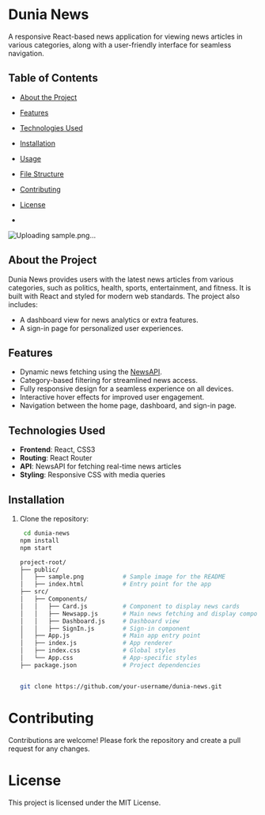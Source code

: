 # Dunia News

A responsive React-based news application for viewing news articles in various categories, along with a user-friendly interface for seamless navigation.

## Table of Contents
- [About the Project](#about-the-project)
- [Features](#features)
- [Technologies Used](#technologies-used)
- [Installation](#installation)
- [Usage](#usage)
- [File Structure](#file-structure)
- [Contributing](#contributing)
- [License](#license)

- 
![Uploading sample.png…]()


## About the Project
Dunia News provides users with the latest news articles from various categories, such as politics, health, sports, entertainment, and fitness. It is built with React and styled for modern web standards. The project also includes:

- A dashboard view for news analytics or extra features.
- A sign-in page for personalized user experiences.

## Features
- Dynamic news fetching using the [NewsAPI](https://newsapi.org/).
- Category-based filtering for streamlined news access.
- Fully responsive design for a seamless experience on all devices.
- Interactive hover effects for improved user engagement.
- Navigation between the home page, dashboard, and sign-in page.

## Technologies Used
- **Frontend**: React, CSS3
- **Routing**: React Router
- **API**: NewsAPI for fetching real-time news articles
- **Styling**: Responsive CSS with media queries

## Installation
1. Clone the repository:
   ```bash
    cd dunia-news
   npm install
   npm start

   project-root/
   ├── public/
   │   ├── sample.png           # Sample image for the README
   │   ├── index.html           # Entry point for the app
   ├── src/
   │   ├── Components/
   │   │   ├── Card.js          # Component to display news cards
   │   │   ├── Newsapp.js       # Main news fetching and display component
   │   │   ├── Dashboard.js     # Dashboard view
   │   │   ├── SignIn.js        # Sign-in component
   │   ├── App.js               # Main app entry point
   │   ├── index.js             # App renderer
   │   ├── index.css            # Global styles
   │   └── App.css              # App-specific styles
   ├── package.json             # Project dependencies


   git clone https://github.com/your-username/dunia-news.git

# Contributing
Contributions are welcome! Please fork the repository and create a pull request for any changes.

# License
This project is licensed under the MIT License.
